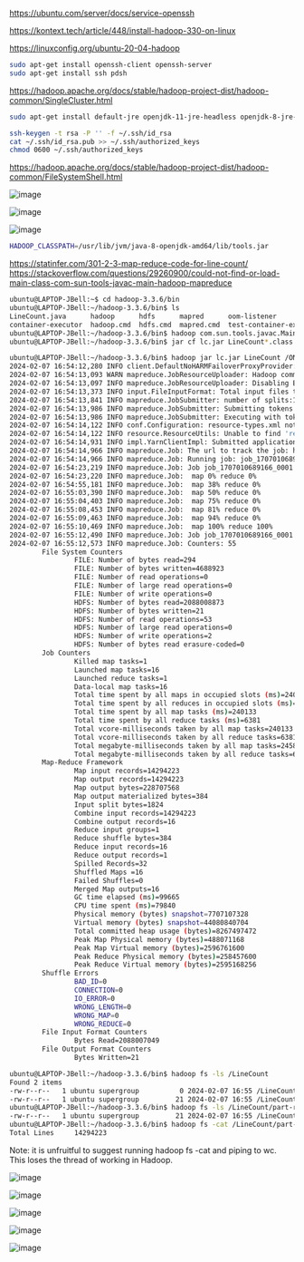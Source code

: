 <https://ubuntu.com/server/docs/service-openssh>

https://kontext.tech/article/448/install-hadoop-330-on-linux

https://linuxconfig.org/ubuntu-20-04-hadoop

```bash
sudo apt-get install openssh-client openssh-server
sudo apt-get install ssh pdsh
```

https://hadoop.apache.org/docs/stable/hadoop-project-dist/hadoop-common/SingleCluster.html

```bash
sudo apt-get install default-jre openjdk-11-jre-headless openjdk-8-jre-headless openjdk-8-jdk
```

```bash
ssh-keygen -t rsa -P '' -f ~/.ssh/id_rsa
cat ~/.ssh/id_rsa.pub >> ~/.ssh/authorized_keys
chmod 0600 ~/.ssh/authorized_keys
```

https://hadoop.apache.org/docs/stable/hadoop-project-dist/hadoop-common/FileSystemShell.html

![image](https://github.com/jordanbell2357/how-to/assets/47544607/c9a96f54-612b-4216-86ae-61b0d834c739)

![image](https://github.com/jordanbell2357/how-to/assets/47544607/7659a8b7-2f68-45b8-b41d-547032987f5d)

![image](https://github.com/jordanbell2357/how-to/assets/47544607/bb177d40-078a-4765-af7a-2756d951c2ab)

```bash
HADOOP_CLASSPATH=/usr/lib/jvm/java-8-openjdk-amd64/lib/tools.jar
```

https://statinfer.com/301-2-3-map-reduce-code-for-line-count/
https://stackoverflow.com/questions/29260900/could-not-find-or-load-main-class-com-sun-tools-javac-main-hadoop-mapreduce

```bash
ubuntu@LAPTOP-JBell:~$ cd hadoop-3.3.6/bin
ubuntu@LAPTOP-JBell:~/hadoop-3.3.6/bin$ ls
LineCount.java      hadoop      hdfs      mapred      oom-listener             yarn
container-executor  hadoop.cmd  hdfs.cmd  mapred.cmd  test-container-executor  yarn.cmd
ubuntu@LAPTOP-JBell:~/hadoop-3.3.6/bin$ hadoop com.sun.tools.javac.Main LineCount.java
ubuntu@LAPTOP-JBell:~/hadoop-3.3.6/bin$ jar cf lc.jar LineCount*.class
```

```bash
ubuntu@LAPTOP-JBell:~/hadoop-3.3.6/bin$ hadoop jar lc.jar LineCount /ONTARIO/ada_copy/out-s0.csv /LineCount
2024-02-07 16:54:12,280 INFO client.DefaultNoHARMFailoverProxyProvider: Connecting to ResourceManager at /0.0.0.0:8032
2024-02-07 16:54:13,093 WARN mapreduce.JobResourceUploader: Hadoop command-line option parsing not performed. Implement the Tool interface and execute your application with ToolRunner to remedy this.
2024-02-07 16:54:13,097 INFO mapreduce.JobResourceUploader: Disabling Erasure Coding for path: /tmp/hadoop-yarn/staging/ubuntu/.staging/job_1707010689166_0001
2024-02-07 16:54:13,373 INFO input.FileInputFormat: Total input files to process : 1
2024-02-07 16:54:13,841 INFO mapreduce.JobSubmitter: number of splits:16
2024-02-07 16:54:13,986 INFO mapreduce.JobSubmitter: Submitting tokens for job: job_1707010689166_0001
2024-02-07 16:54:13,986 INFO mapreduce.JobSubmitter: Executing with tokens: []
2024-02-07 16:54:14,122 INFO conf.Configuration: resource-types.xml not found
2024-02-07 16:54:14,122 INFO resource.ResourceUtils: Unable to find 'resource-types.xml'.
2024-02-07 16:54:14,931 INFO impl.YarnClientImpl: Submitted application application_1707010689166_0001
2024-02-07 16:54:14,966 INFO mapreduce.Job: The url to track the job: http://LAPTOP-JBell.:8088/proxy/application_1707010689166_0001/
2024-02-07 16:54:14,966 INFO mapreduce.Job: Running job: job_1707010689166_0001
2024-02-07 16:54:23,219 INFO mapreduce.Job: Job job_1707010689166_0001 running in uber mode : false
2024-02-07 16:54:23,220 INFO mapreduce.Job:  map 0% reduce 0%
2024-02-07 16:54:55,181 INFO mapreduce.Job:  map 38% reduce 0%
2024-02-07 16:55:03,390 INFO mapreduce.Job:  map 50% reduce 0%
2024-02-07 16:55:04,403 INFO mapreduce.Job:  map 75% reduce 0%
2024-02-07 16:55:08,453 INFO mapreduce.Job:  map 81% reduce 0%
2024-02-07 16:55:09,463 INFO mapreduce.Job:  map 94% reduce 0%
2024-02-07 16:55:10,469 INFO mapreduce.Job:  map 100% reduce 100%
2024-02-07 16:55:12,490 INFO mapreduce.Job: Job job_1707010689166_0001 completed successfully
2024-02-07 16:55:12,573 INFO mapreduce.Job: Counters: 55
        File System Counters
                FILE: Number of bytes read=294
                FILE: Number of bytes written=4688923
                FILE: Number of read operations=0
                FILE: Number of large read operations=0
                FILE: Number of write operations=0
                HDFS: Number of bytes read=2088008873
                HDFS: Number of bytes written=21
                HDFS: Number of read operations=53
                HDFS: Number of large read operations=0
                HDFS: Number of write operations=2
                HDFS: Number of bytes read erasure-coded=0
        Job Counters
                Killed map tasks=1
                Launched map tasks=16
                Launched reduce tasks=1
                Data-local map tasks=16
                Total time spent by all maps in occupied slots (ms)=240133
                Total time spent by all reduces in occupied slots (ms)=6381
                Total time spent by all map tasks (ms)=240133
                Total time spent by all reduce tasks (ms)=6381
                Total vcore-milliseconds taken by all map tasks=240133
                Total vcore-milliseconds taken by all reduce tasks=6381
                Total megabyte-milliseconds taken by all map tasks=245896192
                Total megabyte-milliseconds taken by all reduce tasks=6534144
        Map-Reduce Framework
                Map input records=14294223
                Map output records=14294223
                Map output bytes=228707568
                Map output materialized bytes=384
                Input split bytes=1824
                Combine input records=14294223
                Combine output records=16
                Reduce input groups=1
                Reduce shuffle bytes=384
                Reduce input records=16
                Reduce output records=1
                Spilled Records=32
                Shuffled Maps =16
                Failed Shuffles=0
                Merged Map outputs=16
                GC time elapsed (ms)=99665
                CPU time spent (ms)=79840
                Physical memory (bytes) snapshot=7707107328
                Virtual memory (bytes) snapshot=44080840704
                Total committed heap usage (bytes)=8267497472
                Peak Map Physical memory (bytes)=488071168
                Peak Map Virtual memory (bytes)=2596761600
                Peak Reduce Physical memory (bytes)=258457600
                Peak Reduce Virtual memory (bytes)=2595168256
        Shuffle Errors
                BAD_ID=0
                CONNECTION=0
                IO_ERROR=0
                WRONG_LENGTH=0
                WRONG_MAP=0
                WRONG_REDUCE=0
        File Input Format Counters
                Bytes Read=2088007049
        File Output Format Counters
                Bytes Written=21
```

```bash
ubuntu@LAPTOP-JBell:~/hadoop-3.3.6/bin$ hadoop fs -ls /LineCount
Found 2 items
-rw-r--r--   1 ubuntu supergroup          0 2024-02-07 16:55 /LineCount/_SUCCESS
-rw-r--r--   1 ubuntu supergroup         21 2024-02-07 16:55 /LineCount/part-r-00000
ubuntu@LAPTOP-JBell:~/hadoop-3.3.6/bin$ hadoop fs -ls /LineCount/part-r-00000
-rw-r--r--   1 ubuntu supergroup         21 2024-02-07 16:55 /LineCount/part-r-00000
ubuntu@LAPTOP-JBell:~/hadoop-3.3.6/bin$ hadoop fs -cat /LineCount/part-r-00000
Total Lines     14294223
```

Note: it is unfruitful to suggest running hadoop fs -cat and piping to wc. This loses the thread of working in Hadoop.

![image](https://github.com/jordanbell2357/how-to/assets/47544607/d894764b-b4c6-4f1c-b47c-6396944fbc27)

![image](https://github.com/jordanbell2357/how-to/assets/47544607/bd5b765f-c0b6-471f-b346-7beca77bfe4a)

![image](https://github.com/jordanbell2357/how-to/assets/47544607/bd74c4a5-4a5d-4126-a265-a8da02a3f512)

![image](https://github.com/jordanbell2357/how-to/assets/47544607/7b45ee6e-b65d-4fd6-bccb-c379b62a9019)

![image](https://github.com/jordanbell2357/how-to/assets/47544607/db8ecd19-0e92-4c30-a97d-e5767bff2138)



